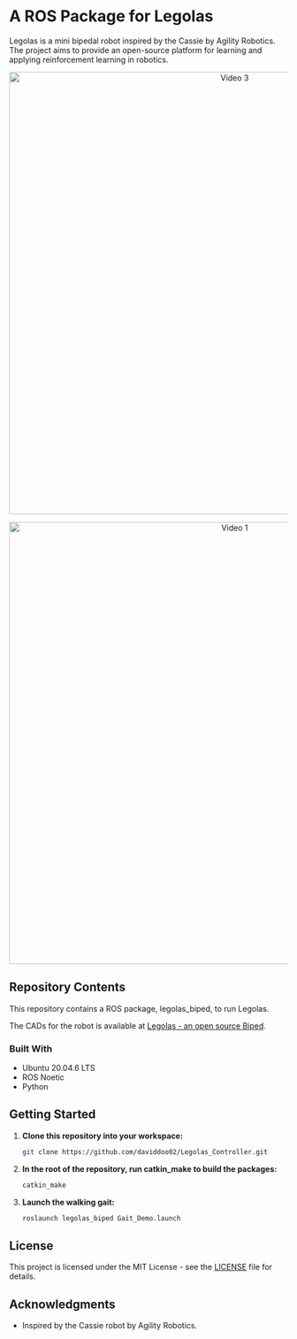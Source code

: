# A ROS Package for Legolas

Legolas is a mini bipedal robot inspired by the Cassie by Agility Robotics. The project aims to provide an open-source platform for learning and applying reinforcement learning in robotics.

<p align="center">
  <a href="assets/Walking_Test_3.mp4"><img src="assets/Walking_Test_3.gif" alt="Video 3" width="800"></a>
</p>

<p align="center">
  <a href="assets/Walking_Test_1.mp4"><img src="assets/Walking_Test_1.gif" alt="Video 1" width="800"></a>
</p>

## Repository Contents

This repository contains a ROS package, legolas_biped, to run Legolas. 

The CADs for the robot is available at [Legolas - an open source Biped](https://github.com/daviddoo02/Legolas-an-open-source-biped).

### Built With

* Ubuntu 20.04.6 LTS
* ROS Noetic
* Python

## Getting Started

1. **Clone this repository into your workspace:**

    ```bash
    git clone https://github.com/daviddoo02/Legolas_Controller.git
    ```

2. **In the root of the repository, run catkin_make to build the packages:**

    ```bash
    catkin_make
    ```

3. **Launch the walking gait:**

    ```bash
    roslaunch legolas_biped Gait_Demo.launch
    ```

## License

This project is licensed under the MIT License - see the [LICENSE](LICENSE) file for details.

## Acknowledgments

- Inspired by the Cassie robot by Agility Robotics.
